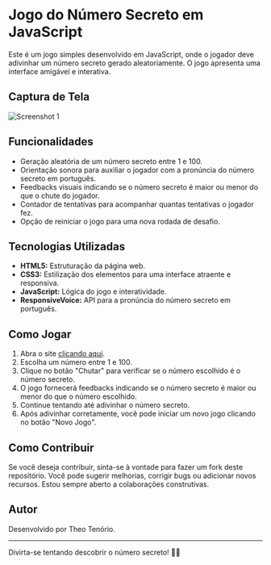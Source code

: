 # Jogo do Número Secreto em JavaScript

Este é um jogo simples desenvolvido em JavaScript, onde o jogador deve adivinhar um número secreto gerado aleatoriamente. O jogo apresenta uma interface amigável e interativa.

## Captura de Tela

![Screenshot 1](./img/screencapture-secret-number-game-js-vercel-app.png)

## Funcionalidades

- Geração aleatória de um número secreto entre 1 e 100.
- Orientação sonora para auxiliar o jogador com a pronúncia do número secreto em português.
- Feedbacks visuais indicando se o número secreto é maior ou menor do que o chute do jogador.
- Contador de tentativas para acompanhar quantas tentativas o jogador fez.
- Opção de reiniciar o jogo para uma nova rodada de desafio.

## Tecnologias Utilizadas

- **HTML5:** Estruturação da página web.
- **CSS3:** Estilização dos elementos para uma interface atraente e responsiva.
- **JavaScript:** Lógica do jogo e interatividade.
- **ResponsiveVoice:** API para a pronúncia do número secreto em português.

## Como Jogar

1. Abra o site [clicando aqui](https://jogo-numero-secreto-nu-six.vercel.app/).
2. Escolha um número entre 1 e 100.
3. Clique no botão "Chutar" para verificar se o número escolhido é o número secreto.
4. O jogo fornecerá feedbacks indicando se o número secreto é maior ou menor do que o número escolhido.
5. Continue tentando até adivinhar o número secreto.
6. Após adivinhar corretamente, você pode iniciar um novo jogo clicando no botão "Novo Jogo".

## Como Contribuir

Se você deseja contribuir, sinta-se à vontade para fazer um fork deste repositório. Você pode sugerir melhorias, corrigir bugs ou adicionar novos recursos. Estou sempre aberto a colaborações construtivas.

## Autor

Desenvolvido por Theo Tenório.

---

Divirta-se tentando descobrir o número secreto! 🚀✨
